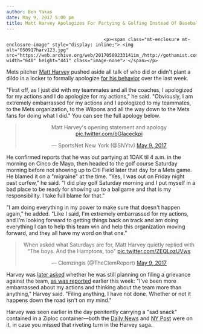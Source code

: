 ```yaml
---
author: Ben Yakas
date: May 9, 2017 5:00 pm
title: Matt Harvey Apologizes For Partying & Golfing Instead Of Baseballing
---
```


	
										<p><span class="mt-enclosure mt-enclosure-image" style="display: inline;"> <img alt="050917harv123.jpg" src="https://web.archive.org/web/20170509233141im_/http://gothamist.com/attachments/byakas/050917harv123.jpg" width="640" height="441" class="image-none"> </span></p>

<p>Mets pitcher <a href="https://web.archive.org/web/20170509233141/http://gothamist.com/tags/mattharvey">Matt Harvey</a> pushed aside all talk of who did or didn&apos;t plant a dildo in a locker to formally apologize <a href="https://web.archive.org/web/20170509233141/http://gothamist.com/2017/05/09/matt_harvey_and_his_hard-partying_l.php">for his behavior</a> over the last week. </p>

<p>&quot;First off, as I just did with my teammates and all the coaches, I apologized for my actions and I do apologize for my actions,&quot; he said. &quot;Obviously, I am extremely embarrassed for my actions and I apologized to my teammates, to the Mets organization, to the Wilpons and all the way down to the Mets fans for doing what I did.&quot; You can see the full apology below. </p>

<center><blockquote class="twitter-tweet" data-lang="en"><p lang="en" dir="ltr">Matt Harvey&apos;s opening statement and apology <a href="https://web.archive.org/web/20170509233141/https://t.co/bGIaceckpi">pic.twitter.com/bGIaceckpi</a></p>&#x2014; SportsNet New York (@SNYtv) <a href="https://web.archive.org/web/20170509233141/https://twitter.com/SNYtv/status/862024988173455363">May 9, 2017</a></blockquote>
<script async src="//web.archive.org/web/20170509233141js_/http://platform.twitter.com/widgets.js" charset="utf-8"></script></center>

<p>He confirmed reports that he was out partying at 1OAK til 4 a.m. in the morning on Cinco de Mayo, then headed to the golf course Saturday morning before not showing up to Citi Field later that day for a Mets game. He blamed it on a &quot;migraine&quot; at the time. &quot;Yes, I was out on Friday night past curfew,&quot; he said. &quot;I did play golf Saturday morning and I put myself in a bad place to be ready for showing up to a ballgame and that is my responsibility. I take full blame for that.&quot;</p>

<p>&quot;I am doing everything in my power to make sure that doesn&apos;t happen again,&quot; he added. &quot;Like I said, I&apos;m extremely embarrassed for my actions, and I&apos;m looking forward to getting things back on track and am doing everything I can to help this team win and help this organization moving forward, and they all have my word on that one.&quot;</p>

<center><blockquote class="twitter-tweet" data-lang="en"><p lang="en" dir="ltr">When asked what Saturdays are for, Matt Harvey quietly replied with &#x201C;The boys. And the Hamptons, too&quot; <a href="https://web.archive.org/web/20170509233141/https://t.co/ZEQLozUVws">pic.twitter.com/ZEQLozUVws</a></p>&#x2014; Clemzingis (@TheClemReport) <a href="https://web.archive.org/web/20170509233141/https://twitter.com/TheClemReport/status/862026803145318401">May 9, 2017</a></blockquote>
<script async src="//web.archive.org/web/20170509233141js_/http://platform.twitter.com/widgets.js" charset="utf-8"></script></center>

<p>Harvey was <a href="https://web.archive.org/web/20170509233141/http://www.nydailynews.com/sports/baseball/mets/mets-matt-harvey-apologizes-awol-mets-article-1.3150607">later asked</a> whether he was still planning on filing a grievance against the team, <a href="https://web.archive.org/web/20170509233141/http://gothamist.com/2017/05/08/matt_harvey_mets_grievance.php">as was reported</a> earlier this week: &quot;I&apos;ve been more embarrassed about my actions and thinking about the team more than anything,&quot; Harvey said. &quot;Filing anything, I have not done. Whether or not it happens down the road isn&apos;t on my mind.&quot;</p>

<p>Harvey was seen earlier in the day penitently carrying a &quot;sad snack&quot; contained in a Ziploc container&#x2014;both the <a href="https://web.archive.org/web/20170509233141/http://www.nydailynews.com/sports/baseball/mets/matt-harvey-spotted-1st-time-3-game-ban-article-1.3150402">Daily News</a> and <a href="https://web.archive.org/web/20170509233141/http://nypost.com/2017/05/09/matt-harvey-surfaces-for-first-time-since-three-game-ban/">NY Post</a> were on it, in case you missed that riveting turn in the Harvey saga. <br>
</p>					
										
									
				